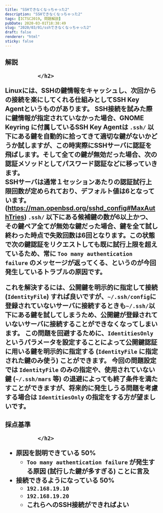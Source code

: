```yaml
---
title: "SSHできなくなっちゃった2"
description: "SSHできなくなっちゃった2"
tags: [ICTSC2019, 問題解説]
pubDate: 2020-03-01T18:38:49
slug: "2020/03/01/sshできなくなっちゃった2"
draft: false
renderer: "html"
sticky: false
---
```


<h2 id="%E8%A7%A3%E8%AA%AC">解説 <a href="#%E8%A7%A3%E8%AA%AC"></a>

              </h2>

<p>Linuxには、SSHの鍵情報をキャッシュし、次回からの接続を楽にしてくれる仕組みとしてSSH Key Agentというものがあります。
SSH接続を試みた際に鍵情報が指定されていなかった場合、GNOME Keyring に付属しているSSH Key Agentは <code>.ssh/</code> 以下にある鍵を自動的に拾ってきて適切な鍵がないかどうか試しますが、この時実際にSSHサーバに認証を飛ばします。そして全ての鍵が無効だった場合、次の認証メソッドとしてパスワード認証などに移っていきます。<br>
SSHサーバは通常１セッションあたりの認証試行上限回数が定められており、デフォルト値は6となっています。(<a href="https://man.openbsd.org/sshd_config#MaxAuthTries">https://man.openbsd.org/sshd_config#MaxAuthTries</a>)
<code>.ssh/</code> 以下にある候補鍵の数が6以上かつ、その鍵ペア全てが無効な鍵だった場合、鍵を全て試し終わった時点で失敗回数は6回となります。この状態で次の鍵認証をリクエストしても既に試行上限を超えているため、常に <code>Too many authentication failure</code> のメッセージが返ってくる、というのが今回発生しているトラブルの原因です。</p>

<p>これを解決するには、公開鍵を明示的に指定して接続 (<code>IdentityFile</code>) すれば良いですが、<code>~/.ssh/config</code>に登録されていないサーバに接続するときも<code>~/.ssh/</code>以下にある鍵を試してしまうため、公開鍵が登録されていないサーバに接続することができなくなってしまいます。
この問題を回避するために、<code>IdentitiesOnly</code> というパラメータを設定することによって公開鍵認証に用いる鍵を明示的に指定する (<code>IdentityFile</code> に指定された鍵のみ使う) ことができます。
今回の問題設定では <code>IdentityFile</code> のみの指定や、使用されていない鍵 (<code>~/.ssh/mars</code> 等) の退避によっても終了条件を満たすことができますが、将来的に発生しうる問題を考慮する場合は <code>IdentitiesOnly</code> の指定をする方が望ましいです。</p>

<h2 id="%E6%8E%A1%E7%82%B9%E5%9F%BA%E6%BA%96">採点基準 <a href="#%E6%8E%A1%E7%82%B9%E5%9F%BA%E6%BA%96"></a>

              </h2>

<ul><li>原因を説明できている 50%
<ul><li><code>Too many authentication failure</code> が発生する原因 (試行した鍵が多すぎる) ことに言及</li></ul>
</li><li>接続できるようになっている 50%
<ul><li><code>192.168.19.10</code></li><li><code>192.168.19.20</code></li><li>これらへのSSH接続ができればよい</li></ul>
</li></ul>
